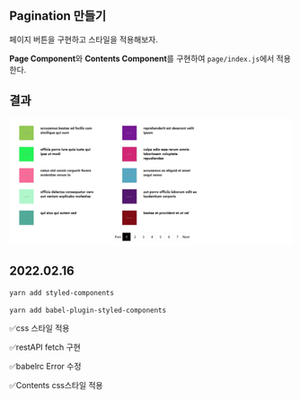 ## Pagination 만들기

페이지 버튼을 구현하고 스타일을 적용해보자.


**Page Component**와 **Contents Component**를 구현하여 `page/index.js`에서 적용한다.

## 결과

![캡쳐1](/public/post4.PNG)

## 2022.02.16

`yarn add styled-components`

`yarn add babel-plugin-styled-components`

✅css 스타일 적용

✅restAPI fetch 구현

✅babelrc Error 수정

✅Contents css스타일 적용
